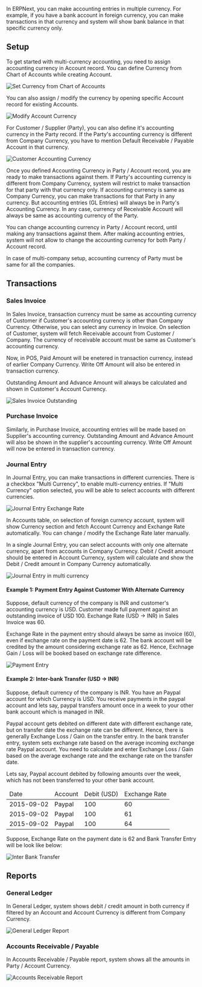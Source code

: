 In ERPNext, you can make accounting entries in multiple currency. For example, if you have a bank account in foreign currency, you can make transactions in that currency and system will show bank balance in that specific currency only.

## Setup

To get started with multi-currency accounting, you need to assign accounting currency in Account record. You can define Currency from Chart of Accounts while creating Account.

<img class="screenshot" alt="Set Currency from Chart of Accounts"  	src="assets/img/accounts/multi-currency/chart-of-accounts.png">

You can also assign / modify the currency by opening specific Account record for existing Accounts.

<img class="screenshot" alt="Modify Account Currency"  	src="assets/img/accounts/multi-currency/account.png">

For Customer / Supplier (Party), you can also define it's accounting currency in the Party record. If the Party's accounting currency is different from Company Currency, you have to mention Default Receivable / Payable Account in that currency.

<img class="screenshot" alt="Customer Accounting Currency"  	src="assets/img/accounts/multi-currency/customer.png">


Once you defined Accounting Currency in Party / Account record, you are ready to make transactions against them. If Party's accounting currency is different from Company Currency, system will restrict to make transaction for that party with that currency only. If accounting currency is same as Company Currency, you can make transactions for that Party in any currency. But accounting entries (GL Entries) will always be in Party's Accounting Currency. In any case, currency of Receivable Account will always be same as accounting currency of the Party.

You can change accounting currency in Party / Account record, until making any transactions against them. After making accounting entries, system will not allow to change the accounting currency for both Party / Account record.

In case of multi-company setup, accounting currency of Party must be same for all the companies.

## Transactions

### Sales Invoice

In Sales Invoice, transaction currency must be same as accounting currency of Customer if Customer's accounting currency is other than Company Currency. Otherwise, you can select any currency in Invoice. On selection of Customer, system will fetch Receivable account from Customer / Company. The currency of receivable account must be same as Customer's accounting currency.

Now, in POS, Paid Amount will be enetered in transaction currency, instead of earlier Company Currency. Write Off Amount will also be entered in transaction currency.

Outstanding Amount and Advance Amount will always be calculated and shown in Customer's Account Currency.

<img class="screenshot" alt="Sales Invoice Outstanding"  	src="assets/img/accounts/multi-currency/sales-invoice.png">

### Purchase Invoice

Similarly, in Purchase Invoice, accounting entries will be made based on Supplier's accounting currency. Outstanding Amount and Advance Amount will also be shown in the supplier's accounting currency. Write Off Amount will now be entered in transaction currency.

### Journal Entry

In Journal Entry, you can make transactions in different currencies. There is a checkbox "Multi Currency", to enable multi-currency entries. If "Multi Currency" option selected, you will be able to select accounts with different currencies.

<img class="screenshot" alt="Journal Entry Exchange Rate"  	src="assets/img/accounts/multi-currency/journal-entry-multi-currency.png">

 
In Accounts table, on selection of foreign currency account, system will show Currency section and fetch Account Currency and Exchange Rate automatically. You can change / modify the Exchange Rate later manually.

In a single Journal Entry, you can select accounts with only one alternate currency, apart from accounts in Company Currency. Debit / Credit amount should be entered in Account Currency, system will calculate and show the Debit / Credit amount in Company Currency automatically.

<img class="screenshot" alt="Journal Entry in multi currency"  	src="assets/img/accounts/multi-currency/journal-entry-row.png">

#### Example 1: Payment Entry  Against Customer With Alternate Currency

Suppose, default currency of the company is INR and customer's accounting currency is USD. Customer made full payment against an outstanding invoice of USD 100. Exchange Rate (USD -> INR) in Sales Invoice was 60.

Exchange Rate in the payment entry should always be same as invoice (60), even if exchange rate on the payment date is 62. The bank account will be credited by the amount considering exchange rate as 62. Hence, Exchnage Gain / Loss will be booked based on exchange rate difference.

<img class="screenshot" alt="Payment Entry"  	src="assets/img/accounts/multi-currency/payment-entry.png">

#### Example 2: Inter-bank Transfer (USD -> INR)

Suppose, default currency of the company is INR. You have an Paypal account for which Currency is USD. You receive payments in the paypal account and lets say, paypal transfers amount once in a week to your other bank account which is managed in INR. 

Paypal account gets debited on different date with different exchange rate, but on transfer date the exchange rate can be different. Hence, there is generally Exchange Loss / Gain on the transfer entry.
In the bank transfer entry, system sets exchange rate based on the average incoming exchange rate Paypal account. You need to calculate and enter Exchange Loss / Gain based on the average exchange rate and the exchange rate on the transfer date.

Lets say, Paypal account debited by following amounts over the week, which has not been transferred to your other bank account.

<table class="table table-bordered">
	<thead>
		<tr>
			<td>Date</td>
			<td>Account</td>
			<td>Debit (USD)</td>
			<td>Exchange Rate</td>
		</tr>
	</thead>
	<tbody>
		<tr>
			<td>2015-09-02</td>
			<td>Paypal</td>
			<td>100</td>
			<td>60</td>
		</tr>
		<tr>
			<td>2015-09-02</td>
			<td>Paypal</td>
			<td>100</td>
			<td>61</td>
		</tr>
		<tr>
			<td>2015-09-02</td>
			<td>Paypal</td>
			<td>100</td>
			<td>64</td>
		</tr>
	</tbody>
</table>


Suppose, Exchange Rate on the payment date is 62 and Bank Transfer Entry will be look like below:

<img class="screenshot" alt="Inter Bank Transfer"  	src="assets/img/accounts/multi-currency/bank-transfer.png">


## Reports

### General Ledger

In General Ledger, system shows debit / credit amount in both currency if filtered by an Account and Account Currency is different from Company Currency.

<img class="screenshot" alt="General Ledger Report"  	src="assets/img/accounts/multi-currency/general-ledger.png">

### Accounts Receivable / Payable

In Accounts Receivable / Payable report, system shows all the amounts in Party / Account Currency.

<img class="screenshot" alt="Accounts Receivable Report"  	src="assets/img/accounts/multi-currency/accounts-receivable.png">